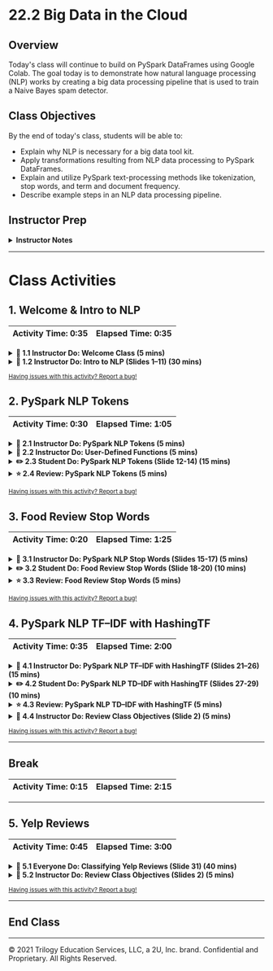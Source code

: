# 22.2 Big Data in the Cloud

## Overview

Today's class will continue to build on PySpark DataFrames using Google Colab. The goal today is to demonstrate how natural language processing (NLP) works by creating a big data processing pipeline that is used to train a Naive Bayes spam detector.

## Class Objectives

By the end of today's class, students will be able to:

* Explain why NLP is necessary for a big data tool kit.
* Apply transformations resulting from NLP data processing to PySpark DataFrames.
* Explain and utilize PySpark text-processing methods like tokenization, stop words, and term and document frequency.
* Describe example steps in an NLP data processing pipeline.

## Instructor Prep

<details>
  <summary><strong>Instructor Notes</summary></strong>

* Today's class is a lot of fun! Students are introduced to natural language processing (NLP) and will learn about the bag-of-words model.

* Students should feel comfortable with PySpark DataFrames, which are similar to Pandas DataFrames. However, many NLP concepts will be new to them. The Naive Bayes model in the final activity may also be challenging for some students. It is important to reassure them that this is an advanced model, but it follows the familiar `model, fit, predict` pattern that they have seen previously.

* Today's class introduces the concept of natural language processing in the context of PySpark and PySpark-ML. The lesson builds up to a final activity that illustrates a real-world, big data processing pipeline.

* Please reference our [Student FAQ](../../../05-Instructor-Resources/README.md#unit-22-big-data) for answers to questions frequently asked by students of this program. If you have any recommendations for additional questions, feel free to log an issue or a pull request with your desired additions.

* Lastly, as a reminder these slideshows are for instructor use only - when distributing slides to students, please first export the slides to a PDF file. You may then distribute the PDF file through Slack.

</details>

- - -

# Class Activities

## 1. Welcome & Intro to NLP

| Activity Time:       0:35 |  Elapsed Time:      0:35  |
|---------------------------|---------------------------|

<details>
  <summary><strong> 📣 1.1 Instructor Do: Welcome Class (5 mins)</summary></strong>

Welcome the class and explain that today's lesson will focus on how to use PySpark to create data pipelines and run natural language processing on a dataset.

</details>

<details>
  <summary><strong> 📣 1.2 Instructor Do: Intro to NLP (Slides 1–11) (30 mins)</summary></strong>

* Today's class will introduce natural language processing through the use of PySpark and PySpark-ML.

* Open the [slideshow](https://docs.google.com/presentation/d/1StdWfs1A_qw0ijO8clLTOWhGQWYyiiDfWTXp9pHAT7U/edit?usp=sharing) for this lesson and review the goals for today's class. (Slide 2)

* Cover the following points as you review the slides with the class. Be sure to connect NLP with big data by highlighting its potential to organize, classify, and process large amounts of textual data.

  * Natural language processing is a field focused on the goal of having computers interact with (understand and generate) natural (human) language. (Slide 4)

  * Many current technologies use NLP with varying degrees of success.

    * For example, NLP does a decent job of spam filtering, spell-checking, and identifying parts of speech, but it is less accurate when it comes to sentiment analysis and language translation.

    * NLP doesn't yet allow a sustained conversation with a virtual assistant like Siri or Alexa. (Slide 5)

  * NLP holds a lot of potential when applied to big data because of the massive amounts of textual data in almost every industry. NLP can aid in classifying text, extracting information, and summarizing documents. (Slides 6–7)

  * The intricacies of language pose immense challenges for NLP. (Slides 8)

  * To make textual information readable to a computer, several steps are often used in a pipeline in which each level builds on the last. (Slide 9)

  * After sentence segmentation, a typical next step in an NLP pipeline is tokenization.

    * Tokenization can be low level, splitting words or sentences, or high level, determining if two or more words should be grouped together.

    * In the next example, we will use PySpark to achieve low-level tokenization of sentences. (Slide 10)

  * Tokenization segments the text into a group of characters that have meaning. The text is separated into tokens, which is similar to the  `.split()` method in Python. (Slides 11)

* Stop before getting to the Stop Words Removal slide. You will pick the slideshow back up after the following activities on tokenization.

</details>

<sub>[Having issues with this activity? Report a bug!](https://form.jotform.com/200705887599168?activityOr=1+-+Welcome+%26+Intro+to+NLP&lessonpageTitle=Big+Data+in+the+Cloud&lessonpageNumber=22.2&whereIs=DataViz-Lesson-Plans+GitHub&typeA18=https%3A%2F%2Fgithub.com%2Fcoding-boot-camp%2FDataViz-Lesson-Plans%2Fblob%2Fv1.1%2FDataviz-Lesson-Plans%2F01-Lesson-Plans%2F22-Big-Data%2F2%2FLessonPlan.md)</sub>

## 2. PySpark NLP Tokens

| Activity Time:       0:30 |  Elapsed Time:      1:05  |
|---------------------------|---------------------------|

<details>
  <summary><strong> 📣 2.1 Instructor Do: PySpark NLP Tokens (5 mins)</summary></strong>

* Import [nlp_tokens.ipynb](Activities/01-Ins_Pyspark_NLP_Tokens/Solved/nlp_tokens.ipynb) into Colab and run the code.

* Go over the code and be sure to explain the following:

  * Tokenizing, as described by the PySpark documentation, is "the process of taking the text (such as a sentence) and breaking it into individual terms (usually words)."

  * Tokenizing is a method that comes with the PySpark library.

  * A sample DataFrame is created, and the words are tokenized using the  `Tokenizer` function.

  * Using the `transform` method from the tokenizer, turn the DataFrame into a tokenized dataset.

    ![tokenizer](Images/tokenizer.png)

  * A new column is added, with each row tokenized into a list of words.

  * The `show()` method uses `truncated=False` to make sure the whole column is shown.

* Answer any remaining questions before moving on.

</details>

<details>
  <summary><strong> 📣 2.2 Instructor Do: User-Defined Functions (5 mins)</summary></strong>

* Import [udf.ipynb](Activities/02-Ins_UDF/Solved/udf.ipynb) into Colab and run the code.

* Explain that Spark uses user-defined functions (UDFs), which allow Python functions to be passed into SQL. Here, the created function will return the length of each list passed.

* Explain that user-defined functions can be used to add custom output columns. Here, the output is enhanced by returning a token count for each line. Word count can be used as a data point in NLP.

  * Create a DataFrame and the tokenizer function.

    ![udf_df.png](Images/udf_df.png)

  * Create a function that will return the length of a list, and use it to create a user-defined function that returns an integer.

    ![udf_create.png](Images/udf_create.png)

  * The UDF that was defined earlier is passed on the word list in the Words column to form a new column, Tokens.

    ![udf_use.png](Images/udf_use.png)

</details>

<details>
  <summary><strong> ✏️ 2.3 Student Do: PySpark NLP Tokens (Slide 12-14) (15 mins)</summary></strong>

* In this activity, students will create NLP tokens using PySpark.

* **Files:**
  * [tokenizing_data.ipynb](Activities/03-Stu_Pyspark_NLP_Tokens/Unsolved/tokenizing_data.ipynb)

  * [data.csv](Activities/03-Stu_Pyspark_NLP_Tokens/Resources/data.csv)

* **Instructions:** [README.md](Activities/03-Stu_Pyspark_NLP_Tokens/README.md)

</details>

<details>
  <summary><strong> ⭐ 2.4 Review: PySpark NLP Tokens (5 mins) </summary></strong>

* Import [tokenizing_data.ipynb](Activities/03-Stu_Pyspark_NLP_Tokens/Solved/tokenizing_data.ipynb) in Colab.

* Go over the code and review the following steps.

  * Import dependencies and read in the CSV file.

  * Store the result in a PySpark DataFrame.

  * Use `.option("header", "true")` to keep the header.

    ![Stu_Tokens_header.png](Images/Stu_Tokens_header.png)

  * Tokenize the DataFrame, taking the Poem column as input and sending to the Words column as output.

  * Create a function that will determine the number of vowels in a sentence using standard Python.

  * Store the function as a user-defined function that will return an integer.

    ![Stu_Tokens_function.png](Images/Stu_Tokens_function.png)

  * Create a new DataFrame that will run the UDF on the tokenized column, which will then display a new column with the results of the UDF.

    ![Stu_Tokens_df.png](Images/Stu_Tokens_df.png)

</details>

<sub>[Having issues with this activity? Report a bug!](https://form.jotform.com/200705887599168?activityOr=2+-+PySpark+NLP+Tokens&lessonpageTitle=Big+Data+in+the+Cloud&lessonpageNumber=22.2&whereIs=DataViz-Lesson-Plans+GitHub&typeA18=https%3A%2F%2Fgithub.com%2Fcoding-boot-camp%2FDataViz-Lesson-Plans%2Fblob%2Fv1.1%2FDataviz-Lesson-Plans%2F01-Lesson-Plans%2F22-Big-Data%2F2%2FLessonPlan.md)</sub>

## 3. Food Review Stop Words

| Activity Time:       0:20 |  Elapsed Time:      1:25  |
|---------------------------|---------------------------|

<details>
  <summary><strong> 📣 3.1 Instructor Do: PySpark NLP Stop Words (Slides 15-17) (5 mins)</summary></strong>

* Use the slides to cover the following points:

  * Stop words are words that have little or no linguistic value in natural language processing. (Slide 14)

  * Removing stop words from the data can improve the accuracy of the language model because it removes words that aren't important to the text.

  * While there are common stop words such as `a`, `and`, `the`, etc., any word can be considered a stop word if it does not contribute to the meaning of the sentence.

  * Stop word removal is a very common step in the NLP pipeline, especially for information retrieval, as stop words don't distinguish between relevant and irrelevant content.

  * Stop words can be filtered out after the text is tokenized into words. (Slide 15)

* Import [nlp_stopwords.ipynb](Activities/04-Ins_Pyspark_NLP_Stopwords/Solved/nlp_stopwords.ipynb) into Colab and walk through the code. Cover the following points:

  * `StopWordsRemover` works like `Tokenizer` in that it takes an input column and returns an output column, but with stop words removed.

  * We are passing `StopWordsRemover` text that has already been tokenized. The stop words are filtered out of the tokenized text.

    ![Ins_Stopwords](Images/Ins_Stopwords.png)

* Answer any questions before moving on.

</details>

<details>
  <summary><strong> ✏️ 3.2 Student Do: Food Review Stop Words (Slide 18-20) (10 mins)</summary></strong>

* In this activity, students will remove stop words from a food review dataset using PySpark.

* **Files:**

  * [nlp_stopwords.ipynb](Activities/05-Stu_Pyspark_NLP_Stopwords/Unsolved/nlp_stopwords.ipynb)

  * [food_reviews.csv](Activities/05-Stu_Pyspark_NLP_Stopwords/Resources/food_reviews.csv)

* **Instructions:** [README.md](Activities/05-Stu_Pyspark_NLP_Stopwords/README.md)

</details>

<details>
  <summary><strong> ⭐ 3.3 Review: Food Review Stop Words (5 mins) </summary></strong>

* Import [nlp_stopwords.ipynb](Activities/05-Stu_Pyspark_NLP_Stopwords/Solved/nlp_stopwords.ipynb) into Colab.

* Go over the code, reviewing the following steps:

  * Use `Tokenizer` to tokenize the DataFrame from the Reviews column into the Words column.

  * The `transform` function is used to generate new DataFrames at each stage of the processing pipeline.

    ![stopwords_tokenize](Images/stopwords_tokenize.png)

  * Use `StopWordsRemover` to remove the stop words from the Words column and store them in the Filtered column.

  * Repeat the transform step with the new DataFrame.

  * Use `select` and `truncate=False` to show the Filtered column.

    ![stopwords](Images/stopwords.png)

* If students would like more review, slack out [documentation](https://spark.apache.org/docs/2.1.0/ml-features.html) that provides a more detailed overview of use cases and examples.

</details>

<sub>[Having issues with this activity? Report a bug!](https://form.jotform.com/200705887599168?activityOr=3+-+Food+Review+Stop+Words&lessonpageTitle=Big+Data+in+the+Cloud&lessonpageNumber=22.2&whereIs=DataViz-Lesson-Plans+GitHub&typeA18=https%3A%2F%2Fgithub.com%2Fcoding-boot-camp%2FDataViz-Lesson-Plans%2Fblob%2Fv1.1%2FDataviz-Lesson-Plans%2F01-Lesson-Plans%2F22-Big-Data%2F2%2FLessonPlan.md)</sub>

## 4. PySpark NLP TF–IDF with HashingTF

| Activity Time:       0:35 |  Elapsed Time:      2:00  |
|---------------------------|---------------------------|

<details>
  <summary><strong> 📣 4.1 Instructor Do: PySpark NLP TF–IDF with HashingTF (Slides 21–26) (15 mins)</summary></strong>

* Review the slides on term frequency-inverse document frequency (TF–IDF) and the methods used in TF–IDF, HashingTF, and IDFModel.

  * TF–IDF stands for term frequency-inverse document frequency, a vectorization method for showing how important a word is in a text. (Slide 17)

  * Term frequency (TF): The value of a word increases based on how often it appears in a document. (Slide 18)

  * Inverse document frequency (IDF) is a measure of how significant a word is with respect to the entire corpus (all of the words).

  * A high TF–IDF is significant because it reflects high frequency in the current document but not elsewhere. (Slide 18)

  * The functions that calculate term frequency use a "bag of words" approach in which grammar and order are disregarded, but multiplicity is kept. (Slide 19)

  * TF can be calculated in PySpark using `CountVectorizer` or `HashingTF`.

    * `CountVectorizer` indexes the words across all documents and returns a vector of word counts corresponding to the indexes. The indexes are assigned in descending order of frequency. For example, the word with the highest frequency across all documents will be given an index of 0, while the word with the lowest frequency will have an index equal to the number of words in the corpus. (Slide 20)

    * `HashingTF` converts words to numeric IDs. The same words are assigned the same IDs. Those IDs are then mapped to an index and counted, and a vector is returned. `HashingTF`  will be used in class today. (Slide 21)

  * The IDFModel scales each column based on feature vectors, which decrease weights on words found in multiple documents. (Slide 22)

  * If students want more reference material, slack out the following links:

    * [What does tf-idf mean?](http://www.tfidf.com/)

    * [The TD*IDF Algorithm Explained](https://www.elephate.com/blog/what-is-tf-idf/)

    * [TF-IDF Weighting](https://nlp.stanford.edu/IR-book/html/htmledition/tf-idf-weighting-1.html)

* Import [nlp_hashingTF.ipynb](Activities/06-Ins_Pyspark_NLP_HashingTF/Solved/nlp_hashingTF.ipynb) into Colab.

* Go through the code with students, reviewing the following steps:

  * Tokenize the DataFrame.

  * Use `HashingTF` to hash terms into fixed-length vectors, map to an index, and return a vector of term counts.

    * Note that `HashingTF` takes a `numFeatures` parameter, which specifies the number of buckets into which the words will be split. This number must be higher than the number of unique words.

    * By default, this value is `2^18`, or `262,144`.  A power of 2 should be used so that indexes are evenly mapped.

  * Transform the DataFrame to include feature information from `HashingTF`.

    ![hashingTF](Images/hashingTF.png)

  * Create and fit an IDFModel, which will scale the values while down-weighting based on document frequency. A TF–IDF measure is the result.

    ![hashingTF_idf](Images/hashingTF_idf.png)

</details>

<details>
  <summary><strong> ✏️ 4.2 Student Do: PySpark NLP TD–IDF with HashingTF (Slides 27-29) (10 mins)</summary></strong>

* In this activity, students will apply what they have learned so far to hash values from an airline dataset using PySpark.

* **Files**

  * [airline_hashing.ipynb](Activities/07-Stu_Pyspark_NLP_HashingTF/Unsolved/airline_hashing.ipynb)

  * [airlines.csv](Activities/07-Stu_Pyspark_NLP_HashingTF/Resources/airlines.csv)

* **Instructions:** [README.md](Activities/07-Stu_Pyspark_NLP_HashingTF/README.md)

</details>

<details>
  <summary><strong> ⭐ 4.3 Review: PySpark NLP TD–IDF with HashingTF (5 mins)</summary></strong>

* Open [airline_hashing.ipynb](Activities/07-Stu_Pyspark_NLP_HashingTF/Solved/airline_hashing.ipynb).

* Go through the code, reviewing the following steps:

  * Load the CSV and tokenize the DataFrame.

  * Run `StopWordsRemover` on the tokenized DataFrame.

    * For the bonus, a list of additional words can be created and passed in as the third argument.

      ![hashing_stopwords](Images/hashing_stopwords.png)

  * Hash the term frequencies, keeping the number of features to the power of 2.

  * Fit the data to the IDFModel.

    ![stu_hashing](Images/stu_hashing.png)

</details>

<details>
  <summary><strong> 📣 4.4 Instructor Do: Review Class Objectives (Slide 2) (5 mins)</summary></strong>

* Take a moment to review the class objectives that have been achieved up to this point. (Slide 2)

</details>

<sub>[Having issues with this activity? Report a bug!](https://form.jotform.com/200705887599168?activityOr=4+-+PySpark+NLP+TF%E2%80%93IDF+with+HashingTF&lessonpageTitle=Big+Data+in+the+Cloud&lessonpageNumber=22.2&whereIs=DataViz-Lesson-Plans+GitHub&typeA18=https%3A%2F%2Fgithub.com%2Fcoding-boot-camp%2FDataViz-Lesson-Plans%2Fblob%2Fv1.1%2FDataviz-Lesson-Plans%2F01-Lesson-Plans%2F22-Big-Data%2F2%2FLessonPlan.md)</sub>

- - -

## Break
| Activity Time:       0:15 |  Elapsed Time:      2:15  |
|---------------------------|---------------------------|

- - -

## 5. Yelp Reviews

| Activity Time:       0:45 |  Elapsed Time:      3:00  |
|---------------------------|---------------------------|

<details>
  <summary><strong> 👥 5.1 Everyone Do: Classifying Yelp Reviews (Slide 31) (40 mins)</summary></strong>

* This activity uses a Naive Bayes classifier and NLP data processing pipeline to classify reviews from Yelp as either positive or negative.

* Explain that PySpark-ML uses the same `model->fit->predict` pattern that Scikit-learn uses for creating and training machine learning models. Naive Bayes is just a new machine learning model that can be used to classify text.

* **Files:**

  * [naive_review.ipynb](Activities/08-Evr_Naive_Bayes_Reviews/Unsolved/naive_review.ipynb)

  * [yelp_reviews.csv](Activities/08-Evr_Naive_Bayes_Reviews/Resources/yelp_reviews.csv)

* Walk through the following steps with the class:

  * Read in the file containing Yelp reviews.

  * Create a column that adds the length of the review as a feature.

    ![Yelp_length](Images/Yelp_length.png)

  * Create a list of transformations to be applied in the pipeline.

    ![Yelp_transform](Images/Yelp_transform.png)

  * Create a feature vector containing the output from the IDFModel (the last stage in the pipeline) and the length.

    ![Yelp_vector](Images/Yelp_vector.png)

  * Set up the pipeline and fit it to the data.

    ![Yelp_pipeline](Images/Yelp_pipeline.png)

  * Create training and testing data.

  * Create and fit the Naive Bayes model to the training data.

  * Predict outcomes using the testing set.

  * Use `MulticlassClassificationEvaluator` to evaluate the model on the testing set.

    ![Yelp_ML](Images/Yelp_ML.png)

</details>

<details>
  <summary><strong> 📣 5.2 Instructor Do: Review Class Objectives (Slides 2) (5 mins)</summary></strong>

Take a moment to review the class objectives that have been achieved up to this point. (Slide 2)

</details>

<sub>[Having issues with this activity? Report a bug!](https://form.jotform.com/200705887599168?activityOr=5+-+Yelp+Reviews&lessonpageTitle=Big+Data+in+the+Cloud&lessonpageNumber=22.2&whereIs=DataViz-Lesson-Plans+GitHub&typeA18=https%3A%2F%2Fgithub.com%2Fcoding-boot-camp%2FDataViz-Lesson-Plans%2Fblob%2Fv1.1%2FDataviz-Lesson-Plans%2F01-Lesson-Plans%2F22-Big-Data%2F2%2FLessonPlan.md)</sub>

- - -

## End Class

- - -

© 2021 Trilogy Education Services, LLC, a 2U, Inc. brand. Confidential and Proprietary. All Rights Reserved.
